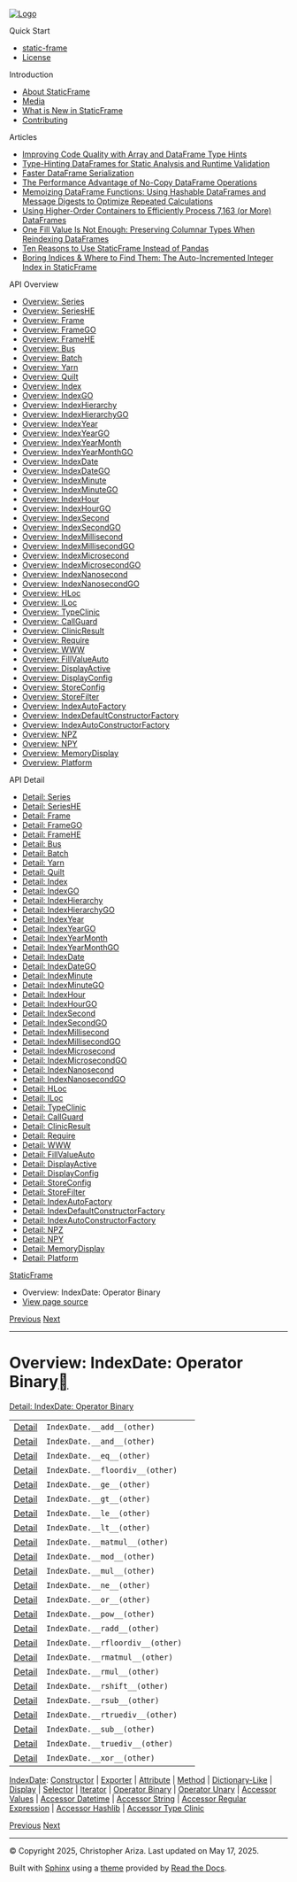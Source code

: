 [![Logo](../_static/sf-logo-web_icon-small.png)](../index.md)

Quick Start

* [static-frame](../readme.md)
* [License](../license.md)

Introduction

* [About StaticFrame](../intro.md)
* [Media](../intro.md#media)
* [What is New in StaticFrame](../new.md)
* [Contributing](../contributing.md)

Articles

* [Improving Code Quality with Array and DataFrame Type Hints](../articles/guard.md)
* [Type-Hinting DataFrames for Static Analysis and Runtime Validation](../articles/ftyping.md)
* [Faster DataFrame Serialization](../articles/serialize.md)
* [The Performance Advantage of No-Copy DataFrame Operations](../articles/no_copy.md)
* [Memoizing DataFrame Functions: Using Hashable DataFrames and Message Digests to Optimize Repeated Calculations](../articles/hash.md)
* [Using Higher-Order Containers to Efficiently Process 7,163 (or More) DataFrames](../articles/uhoc.md)
* [One Fill Value Is Not Enough: Preserving Columnar Types When Reindexing DataFrames](../articles/fill_value.md)
* [Ten Reasons to Use StaticFrame Instead of Pandas](../articles/upgrade.md)
* [Boring Indices & Where to Find Them: The Auto-Incremented Integer Index in StaticFrame](../articles/aiii.md)

API Overview

* [Overview: Series](series.md)
* [Overview: SeriesHE](series_he.md)
* [Overview: Frame](frame.md)
* [Overview: FrameGO](frame_go.md)
* [Overview: FrameHE](frame_he.md)
* [Overview: Bus](bus.md)
* [Overview: Batch](batch.md)
* [Overview: Yarn](yarn.md)
* [Overview: Quilt](quilt.md)
* [Overview: Index](index.md)
* [Overview: IndexGO](index_go.md)
* [Overview: IndexHierarchy](index_hierarchy.md)
* [Overview: IndexHierarchyGO](index_hierarchy_go.md)
* [Overview: IndexYear](index_year.md)
* [Overview: IndexYearGO](index_year_go.md)
* [Overview: IndexYearMonth](index_year_month.md)
* [Overview: IndexYearMonthGO](index_year_month_go.md)
* [Overview: IndexDate](index_date.md)
* [Overview: IndexDateGO](index_date_go.md)
* [Overview: IndexMinute](index_minute.md)
* [Overview: IndexMinuteGO](index_minute_go.md)
* [Overview: IndexHour](index_hour.md)
* [Overview: IndexHourGO](index_hour_go.md)
* [Overview: IndexSecond](index_second.md)
* [Overview: IndexSecondGO](index_second_go.md)
* [Overview: IndexMillisecond](index_millisecond.md)
* [Overview: IndexMillisecondGO](index_millisecond_go.md)
* [Overview: IndexMicrosecond](index_microsecond.md)
* [Overview: IndexMicrosecondGO](index_microsecond_go.md)
* [Overview: IndexNanosecond](index_nanosecond.md)
* [Overview: IndexNanosecondGO](index_nanosecond_go.md)
* [Overview: HLoc](hloc.md)
* [Overview: ILoc](iloc.md)
* [Overview: TypeClinic](type_clinic.md)
* [Overview: CallGuard](call_guard.md)
* [Overview: ClinicResult](clinic_result.md)
* [Overview: Require](require.md)
* [Overview: WWW](www.md)
* [Overview: FillValueAuto](fill_value_auto.md)
* [Overview: DisplayActive](display_active.md)
* [Overview: DisplayConfig](display_config.md)
* [Overview: StoreConfig](store_config.md)
* [Overview: StoreFilter](store_filter.md)
* [Overview: IndexAutoFactory](index_auto_factory.md)
* [Overview: IndexDefaultConstructorFactory](index_default_constructor_factory.md)
* [Overview: IndexAutoConstructorFactory](index_auto_constructor_factory.md)
* [Overview: NPZ](npz.md)
* [Overview: NPY](npy.md)
* [Overview: MemoryDisplay](memory_display.md)
* [Overview: Platform](platform.md)

API Detail

* [Detail: Series](../api_detail/series.md)
* [Detail: SeriesHE](../api_detail/series_he.md)
* [Detail: Frame](../api_detail/frame.md)
* [Detail: FrameGO](../api_detail/frame_go.md)
* [Detail: FrameHE](../api_detail/frame_he.md)
* [Detail: Bus](../api_detail/bus.md)
* [Detail: Batch](../api_detail/batch.md)
* [Detail: Yarn](../api_detail/yarn.md)
* [Detail: Quilt](../api_detail/quilt.md)
* [Detail: Index](../api_detail/index.md)
* [Detail: IndexGO](../api_detail/index_go.md)
* [Detail: IndexHierarchy](../api_detail/index_hierarchy.md)
* [Detail: IndexHierarchyGO](../api_detail/index_hierarchy_go.md)
* [Detail: IndexYear](../api_detail/index_year.md)
* [Detail: IndexYearGO](../api_detail/index_year_go.md)
* [Detail: IndexYearMonth](../api_detail/index_year_month.md)
* [Detail: IndexYearMonthGO](../api_detail/index_year_month_go.md)
* [Detail: IndexDate](../api_detail/index_date.md)
* [Detail: IndexDateGO](../api_detail/index_date_go.md)
* [Detail: IndexMinute](../api_detail/index_minute.md)
* [Detail: IndexMinuteGO](../api_detail/index_minute_go.md)
* [Detail: IndexHour](../api_detail/index_hour.md)
* [Detail: IndexHourGO](../api_detail/index_hour_go.md)
* [Detail: IndexSecond](../api_detail/index_second.md)
* [Detail: IndexSecondGO](../api_detail/index_second_go.md)
* [Detail: IndexMillisecond](../api_detail/index_millisecond.md)
* [Detail: IndexMillisecondGO](../api_detail/index_millisecond_go.md)
* [Detail: IndexMicrosecond](../api_detail/index_microsecond.md)
* [Detail: IndexMicrosecondGO](../api_detail/index_microsecond_go.md)
* [Detail: IndexNanosecond](../api_detail/index_nanosecond.md)
* [Detail: IndexNanosecondGO](../api_detail/index_nanosecond_go.md)
* [Detail: HLoc](../api_detail/hloc.md)
* [Detail: ILoc](../api_detail/iloc.md)
* [Detail: TypeClinic](../api_detail/type_clinic.md)
* [Detail: CallGuard](../api_detail/call_guard.md)
* [Detail: ClinicResult](../api_detail/clinic_result.md)
* [Detail: Require](../api_detail/require.md)
* [Detail: WWW](../api_detail/www.md)
* [Detail: FillValueAuto](../api_detail/fill_value_auto.md)
* [Detail: DisplayActive](../api_detail/display_active.md)
* [Detail: DisplayConfig](../api_detail/display_config.md)
* [Detail: StoreConfig](../api_detail/store_config.md)
* [Detail: StoreFilter](../api_detail/store_filter.md)
* [Detail: IndexAutoFactory](../api_detail/index_auto_factory.md)
* [Detail: IndexDefaultConstructorFactory](../api_detail/index_default_constructor_factory.md)
* [Detail: IndexAutoConstructorFactory](../api_detail/index_auto_constructor_factory.md)
* [Detail: NPZ](../api_detail/npz.md)
* [Detail: NPY](../api_detail/npy.md)
* [Detail: MemoryDisplay](../api_detail/memory_display.md)
* [Detail: Platform](../api_detail/platform.md)

[StaticFrame](../index.md)

* Overview: IndexDate: Operator Binary
* [View page source](../_sources/api_overview/index_date-operator_binary.rst.txt)

[Previous](index_date-iterator.md "Overview: IndexDate: Iterator")
[Next](index_date-operator_unary.md "Overview: IndexDate: Operator Unary")

---

# Overview: IndexDate: Operator Binary[](#overview-indexdate-operator-binary "Link to this heading")

[Detail: IndexDate: Operator Binary](../api_detail/index_date-operator_binary.md#api-detail-indexdate-operator-binary)

|  |  |  |
| --- | --- | --- |
| [Detail](../api_detail/index_date-operator_binary.md#api-sig-indexdate-add) | `IndexDate.__add__(other)` |  |
| [Detail](../api_detail/index_date-operator_binary.md#api-sig-indexdate-and) | `IndexDate.__and__(other)` |  |
| [Detail](../api_detail/index_date-operator_binary.md#api-sig-indexdate-eq) | `IndexDate.__eq__(other)` |  |
| [Detail](../api_detail/index_date-operator_binary.md#api-sig-indexdate-floordiv) | `IndexDate.__floordiv__(other)` |  |
| [Detail](../api_detail/index_date-operator_binary.md#api-sig-indexdate-ge) | `IndexDate.__ge__(other)` |  |
| [Detail](../api_detail/index_date-operator_binary.md#api-sig-indexdate-gt) | `IndexDate.__gt__(other)` |  |
| [Detail](../api_detail/index_date-operator_binary.md#api-sig-indexdate-le) | `IndexDate.__le__(other)` |  |
| [Detail](../api_detail/index_date-operator_binary.md#api-sig-indexdate-lt) | `IndexDate.__lt__(other)` |  |
| [Detail](../api_detail/index_date-operator_binary.md#api-sig-indexdate-matmul) | `IndexDate.__matmul__(other)` |  |
| [Detail](../api_detail/index_date-operator_binary.md#api-sig-indexdate-mod) | `IndexDate.__mod__(other)` |  |
| [Detail](../api_detail/index_date-operator_binary.md#api-sig-indexdate-mul) | `IndexDate.__mul__(other)` |  |
| [Detail](../api_detail/index_date-operator_binary.md#api-sig-indexdate-ne) | `IndexDate.__ne__(other)` |  |
| [Detail](../api_detail/index_date-operator_binary.md#api-sig-indexdate-or) | `IndexDate.__or__(other)` |  |
| [Detail](../api_detail/index_date-operator_binary.md#api-sig-indexdate-pow) | `IndexDate.__pow__(other)` |  |
| [Detail](../api_detail/index_date-operator_binary.md#api-sig-indexdate-radd) | `IndexDate.__radd__(other)` |  |
| [Detail](../api_detail/index_date-operator_binary.md#api-sig-indexdate-rfloordiv) | `IndexDate.__rfloordiv__(other)` |  |
| [Detail](../api_detail/index_date-operator_binary.md#api-sig-indexdate-rmatmul) | `IndexDate.__rmatmul__(other)` |  |
| [Detail](../api_detail/index_date-operator_binary.md#api-sig-indexdate-rmul) | `IndexDate.__rmul__(other)` |  |
| [Detail](../api_detail/index_date-operator_binary.md#api-sig-indexdate-rshift) | `IndexDate.__rshift__(other)` |  |
| [Detail](../api_detail/index_date-operator_binary.md#api-sig-indexdate-rsub) | `IndexDate.__rsub__(other)` |  |
| [Detail](../api_detail/index_date-operator_binary.md#api-sig-indexdate-rtruediv) | `IndexDate.__rtruediv__(other)` |  |
| [Detail](../api_detail/index_date-operator_binary.md#api-sig-indexdate-sub) | `IndexDate.__sub__(other)` |  |
| [Detail](../api_detail/index_date-operator_binary.md#api-sig-indexdate-truediv) | `IndexDate.__truediv__(other)` |  |
| [Detail](../api_detail/index_date-operator_binary.md#api-sig-indexdate-xor) | `IndexDate.__xor__(other)` |  |

[IndexDate](index_date.md#api-overview-indexdate): [Constructor](index_date-constructor.md#api-overview-indexdate-constructor) | [Exporter](index_date-exporter.md#api-overview-indexdate-exporter) | [Attribute](index_date-attribute.md#api-overview-indexdate-attribute) | [Method](index_date-method.md#api-overview-indexdate-method) | [Dictionary-Like](index_date-dictionary_like.md#api-overview-indexdate-dictionary-like) | [Display](index_date-display.md#api-overview-indexdate-display) | [Selector](index_date-selector.md#api-overview-indexdate-selector) | [Iterator](index_date-iterator.md#api-overview-indexdate-iterator) | [Operator Binary](#api-overview-indexdate-operator-binary) | [Operator Unary](index_date-operator_unary.md#api-overview-indexdate-operator-unary) | [Accessor Values](index_date-accessor_values.md#api-overview-indexdate-accessor-values) | [Accessor Datetime](index_date-accessor_datetime.md#api-overview-indexdate-accessor-datetime) | [Accessor String](index_date-accessor_string.md#api-overview-indexdate-accessor-string) | [Accessor Regular Expression](index_date-accessor_regular_expression.md#api-overview-indexdate-accessor-regular-expression) | [Accessor Hashlib](index_date-accessor_hashlib.md#api-overview-indexdate-accessor-hashlib) | [Accessor Type Clinic](index_date-accessor_type_clinic.md#api-overview-indexdate-accessor-type-clinic)

[Previous](index_date-iterator.md "Overview: IndexDate: Iterator")
[Next](index_date-operator_unary.md "Overview: IndexDate: Operator Unary")

---

© Copyright 2025, Christopher Ariza.
Last updated on May 17, 2025.

Built with [Sphinx](https://www.sphinx-doc.org/) using a
[theme](https://github.com/readthedocs/sphinx_rtd_theme)
provided by [Read the Docs](https://readthedocs.org).
